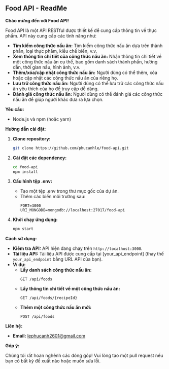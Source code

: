 ## Food API - ReadMe

**Chào mừng đến với Food API!**

Food API là một API RESTful được thiết kế để cung cấp thông tin về thực phẩm. API này cung cấp các tính năng như:

-   **Tìm kiếm công thức nấu ăn:** Tìm kiếm công thức nấu ăn dựa trên thành phần, loại thực phẩm, kiểu chế biến, v.v.
-   **Xem thông tin chi tiết của công thức nấu ăn:** Nhận thông tin chi tiết về một công thức nấu ăn cụ thể, bao gồm danh sách thành phần, hướng dẫn, thời gian nấu, hình ảnh, v.v.
-   **Thêm/xóa/cập nhật công thức nấu ăn:** Người dùng có thể thêm, xóa hoặc cập nhật các công thức nấu ăn của riêng họ.
-   **Lưu trữ công thức nấu ăn:** Người dùng có thể lưu trữ các công thức nấu ăn yêu thích của họ để truy cập dễ dàng.
-   **Đánh giá công thức nấu ăn:** Người dùng có thể đánh giá các công thức nấu ăn để giúp người khác đưa ra lựa chọn.

**Yêu cầu:**

-   Node.js và npm (hoặc yarn)

**Hướng dẫn cài đặt:**

1. **Clone repository:**

    ```bash
    git clone https://github.com/phucanhle/food-api.git
    ```

2. **Cài đặt các dependency:**

    ```bash
    cd food-api
    npm install
    ```

3. **Cấu hình tệp .env:**

    - Tạo một tệp .env trong thư mục gốc của dự án.
    - Thêm các biến môi trường sau:
        ```
        PORT=3000
        URI_MONGODB=mongodb://localhost:27017/food-api
        ```

4. **Khởi chạy ứng dụng:**
    ```bash
    npm start
    ```

**Cách sử dụng:**

-   **Kiểm tra API:** API hiện đang chạy trên `http://localhost:3000`.
-   **Tài liệu API:** Tài liệu API được cung cấp tại [your_api_endpoint] (thay thế `your_api_endpoint` bằng URL API của bạn).
-   **Ví dụ:**
    -   **Lấy danh sách công thức nấu ăn:**
        ```
        GET /api/foods
        ```
    -   **Lấy thông tin chi tiết về một công thức nấu ăn:**
        ```
        GET /api/foods/{recipeId}
        ```
    -   **Thêm một công thức nấu ăn mới:**
        ```
        POST /api/foods
        ```

**Liên hệ:**

-   **Email:** lephucanh2601@gmail.com

**Góp ý:**

Chúng tôi rất hoan nghênh các đóng góp! Vui lòng tạo một pull request nếu bạn có bất kỳ đề xuất nào hoặc muốn sửa lỗi.
